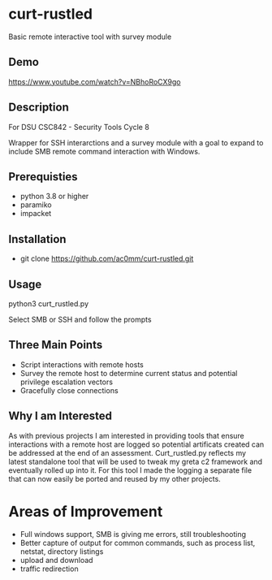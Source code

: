 # curt-rustled
Basic remote interactive tool with survey module 

## Demo

https://www.youtube.com/watch?v=NBhoRoCX9go

## Description

For DSU CSC842 - Security Tools Cycle 8

Wrapper for SSH interarctions and a survey module with a goal to expand to include SMB remote command interaction with Windows.

## Prerequisties

- python 3.8 or higher
- paramiko
- impacket
  
## Installation

  - git clone https://github.com/ac0mm/curt-rustled.git

## Usage

python3 curt_rustled.py

Select SMB or SSH and follow the prompts

## Three Main Points

- Script interactions with remote hosts
- Survey the remote host to determine current status and potential privilege escalation vectors
- Gracefully close connections

## Why I am Interested

As with previous projects I am interested in providing tools that ensure interactions with a remote host are logged so potential artificats created can be addressed at the end of an assessment. Curt_rustled.py reflects my latest standalone tool that will be used to tweak my greta c2 framework and eventually rolled up into it. For this tool I made the logging a separate file that can now easily be ported and reused by my other projects.

# Areas of Improvement

- Full windows support, SMB is giving me errors, still troubleshooting
- Better capture of output for common commands, such as process list, netstat, directory listings
- upload and download
- traffic redirection
